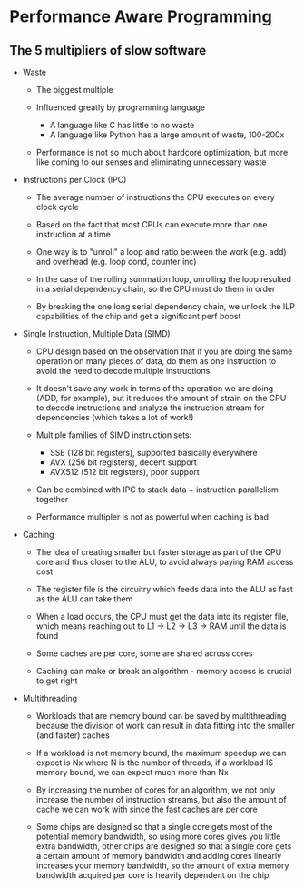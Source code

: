 # Performance Aware Programming

## The 5 multipliers of slow software

- Waste

    - The biggest multiple

    - Influenced greatly by programming language
        - A language like C has little to no waste
        - A language like Python has a large amount of waste, 100-200x

    - Performance is not so much about hardcore optimization, but more like coming to our senses
      and eliminating unnecessary waste

- Instructions per Clock (IPC)

    - The average number of instructions the CPU executes on every clock cycle

    - Based on the fact that most CPUs can execute more than one instruction at a time

    - One way is to "unroll" a loop and ratio between the work (e.g. add) and overhead (e.g. loop cond, counter inc)

    - In the case of the rolling summation loop, unrolling the loop resulted in a serial dependency chain,
      so the CPU must do them in order

    - By breaking the one long serial dependency chain, we unlock the ILP capabilities of the chip
      and get a significant perf boost

- Single Instruction, Multiple Data (SIMD)

    - CPU design based on the observation that if you are doing the same operation on many pieces
      of data, do them as one instruction to avoid the need to decode multiple instructions

    - It doesn't save any work in terms of the operation we are doing (ADD, for example), but it
      reduces the amount of strain on the CPU to decode instructions and analyze the instruction
      stream for dependencies (which takes a lot of work!)

    - Multiple families of SIMD instruction sets:
        - SSE (128 bit registers), supported basically everywhere
        - AVX (256 bit registers), decent support
        - AVX512 (512 bit registers), poor support

    - Can be combined with IPC to stack data + instruction parallelism together

    - Performance multipler is not as powerful when caching is bad

- Caching

    - The idea of creating smaller but faster storage as part of the CPU core and thus closer to the ALU,
      to avoid always paying RAM access cost

    - The register file is the circuitry which feeds data into the ALU as fast as the ALU can take them

    - When a load occurs, the CPU must get the data into its register file, which means reaching
      out to L1 -> L2 -> L3 -> RAM until the data is found

    - Some caches are per core, some are shared across cores

    - Caching can make or break an algorithm - memory access is crucial to get right

- Multithreading

    - Workloads that are memory bound can be saved by multithreading because the division of work
      can result in data fitting into the smaller (and faster) caches

    - If a workload is not memory bound, the maximum speedup we can expect is Nx where N is the number of threads,
      if a workload IS memory bound, we can expect much more than Nx

    - By increasing the number of cores for an algorithm, we not only increase the number of instruction streams,
      but also the amount of cache we can work with since the fast caches are per core

    - Some chips are designed so that a single core gets most of the potential memory bandwidth,
      so using more cores gives you little extra bandwidth,
      other chips are designed so that a single core gets a certain amount of memory bandwidth and
      adding cores linearly increases your memory bandwidth,
      so the amount of extra memory bandwidth acquired per core is heavily dependent on the chip

